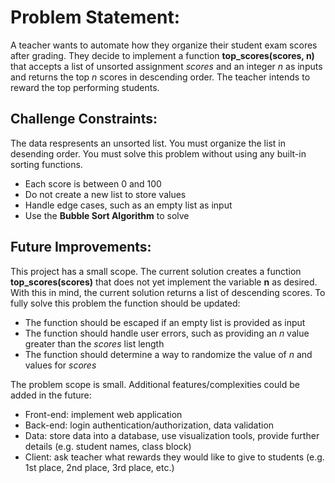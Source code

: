 # Problem Statement:

A teacher wants to automate how they organize their student exam scores after grading. They decide to implement a function **top_scores(scores, n)** that accepts a list of unsorted assignment *scores* and an integer *n* as inputs and returns the top *n* scores in descending order. The teacher intends to reward the top performing students.

## Challenge Constraints:

The data respresents an unsorted list. You must organize the list in desending order. You must solve this problem without using any built-in sorting functions.

- Each score is between 0 and 100
- Do not create a new list to store values
- Handle edge cases, such as an empty list as input
- Use the **Bubble Sort Algorithm** to solve

## Future Improvements:

This project has a small scope. The current solution creates a function **top_scores(scores)** that does not yet implement the variable **n** as desired. With this in mind, the current solution returns a list of descending scores. To fully solve this problem the function should be updated:

- The function should be escaped if an empty list is provided as input
- The function should handle user errors, such as providing an *n* value greater than the *scores* list length
- The function should determine a way to randomize the value of *n* and values for *scores*

The problem scope is small. Additional features/complexities could be added in the future:

- Front-end: implement web application
- Back-end: login authentication/authorization, data validation
- Data: store data into a database, use visualization tools, provide further details (e.g. student names, class block)
- Client: ask teacher what rewards they would like to give to students (e.g. 1st place, 2nd place, 3rd place, etc.)
